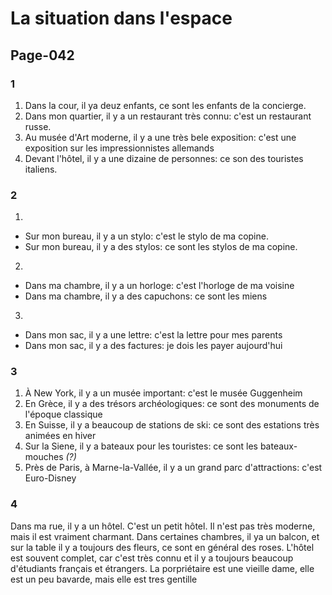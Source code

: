 # La situation dans l'espace

## Page-042

### 1
1. Dans la cour, il ya  deuz enfants, ce sont les enfants de la concierge.
1. Dans mon quartier, il y a un restaurant très connu: c'est un restaurant russe.
1. Au musée d'Art moderne, il y a une très bele exposition: c'est une exposition sur les impressionnistes allemands
1. Devant l'hôtel, il y a une dizaine de personnes: ce son des touristes italiens.

### 2
1. 
- Sur mon bureau, il y a un stylo: c'est le stylo de ma copine.
- Sur mon bureau, il y a des stylos: ce sont les stylos de ma copine.

2. 
- Dans ma chambre, il y a un horloge: c'est l'horloge de ma voisine
- Dans ma chambre, il y a des capuchons: ce sont les miens

3. 
- Dans mon sac, il y a une lettre: c'est la lettre pour mes parents
- Dans mon sac, il y a des factures: je dois les payer aujourd'hui

### 3
1. À New York, il y a un musée important: c'est le musée Guggenheim
1. En Grèce, il y a  des trésors archéologiques: ce sont des monuments de l'époque classique
1. En Suisse, il y a beaucoup de stations de ski: ce sont des estations très animées en hiver
1. Sur la Siene, il y a bateaux pour les touristes: ce sont les bateaux-mouches *(?)*
1. Près de Paris, à Marne-la-Vallée, il y a un grand parc d'attractions: c'est Euro-Disney

### 4
Dans ma rue, il y a un hôtel. C'est un petit hôtel. Il n'est pas très moderne, mais il est vraiment charmant. Dans certaines chambres, il ya un balcon, et sur la table il y a toujours des fleurs, ce sont en général des roses. L'hôtel est souvent complet, car c'est très connu et il y a toujours beaucoup d'étudiants français et étrangers. La porpriétaire est une vieille dame, elle est un peu bavarde, mais elle est tres gentille